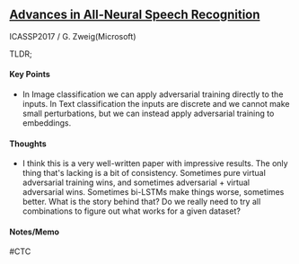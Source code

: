 ## [Advances in All-Neural Speech Recognition](https://arxiv.org/abs/1609.05935)
ICASSP2017 / G. Zweig(Microsoft) 

TLDR;  


#### Key Points

- In Image classification we can apply adversarial training directly to the inputs. In Text classification the inputs are discrete and we cannot make small perturbations, but we can instead apply adversarial training to embeddings.

#### Thoughts

- I think this is a very well-written paper with impressive results. The only thing that's lacking is a bit of consistency. Sometimes pure virtual adversarial training wins, and sometimes adversarial + virtual adversarial wins. Sometimes bi-LSTMs make things worse, sometimes better. What is the story behind that? Do we really need to try all combinations to figure out what works for a given dataset?

#### Notes/Memo

#CTC 
